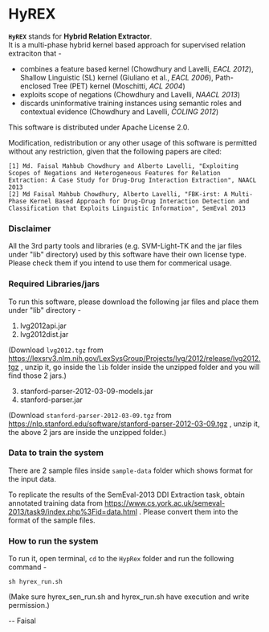 HyREX
=====

**`HyREX`** stands for **Hybrid Relation Extractor**. </br>
It is a multi-phase hybrid kernel based approach for supervised relation extraciton that -

- combines a feature based kernel (Chowdhury and Lavelli, *EACL 2012*), Shallow Linguistic (SL)
kernel (Giuliano et al., *EACL 2006*), Path-enclosed Tree (PET) kernel (Moschitti, *ACL 2004*)
- exploits scope of negations (Chowdhury and Lavelli, *NAACL 2013*)
- discards uninformative training instances using semantic roles and contextual evidence (Chowdhury and Lavelli, *COLING 2012*)

This software is distributed under Apache License 2.0.

Modification, redistribution or any other usage of this software is permitted without any restriction, given that the following papers are cited:

```
[1] Md. Faisal Mahbub Chowdhury and Alberto Lavelli, "Exploiting Scopes of Negations and Heterogeneous Features for Relation Extraction: A Case Study for Drug-Drug Interaction Extraction", NAACL 2013
[2] Md Faisal Mahbub Chowdhury, Alberto Lavelli, "FBK-irst: A Multi-Phase Kernel Based Approach for Drug-Drug Interaction Detection and Classification that Exploits Linguistic Information", SemEval 2013
```


### Disclaimer

All the 3rd party tools and libraries (e.g. SVM-Light-TK and the jar files under "lib" directory) used by this software have their own license type. Please check them if you intend to use them for commerical usage.

### Required Libraries/jars

To run this software, please download the following jar files and place them under "lib" directory -

1. lvg2012api.jar
2. lvg2012dist.jar

(Download `lvg2012.tgz` from https://lexsrv3.nlm.nih.gov/LexSysGroup/Projects/lvg/2012/release/lvg2012.tgz , unzip it, go inside the `lib` folder inside the unzipped folder and you will find those 2 jars.)

3. stanford-parser-2012-03-09-models.jar
4. stanford-parser.jar

(Download `stanford-parser-2012-03-09.tgz` from https://nlp.stanford.edu/software/stanford-parser-2012-03-09.tgz , unzip it, the above 2 jars are inside the unzipped folder.)

### Data to train the system

There are 2 sample files inside `sample-data` folder which shows format for the input data.

To replicate the results of the SemEval-2013 DDI Extraction task, obtain annotated training data from https://www.cs.york.ac.uk/semeval-2013/task9/index.php%3Fid=data.html . Please convert them into the format of the sample files.

### How to run the system

To run it, open terminal, `cd` to the `HypRex` folder and run the following command -

`sh hyrex_run.sh`

(Make sure hyrex_sen_run.sh and hyrex_run.sh have execution and write permission.)


-- Faisal

